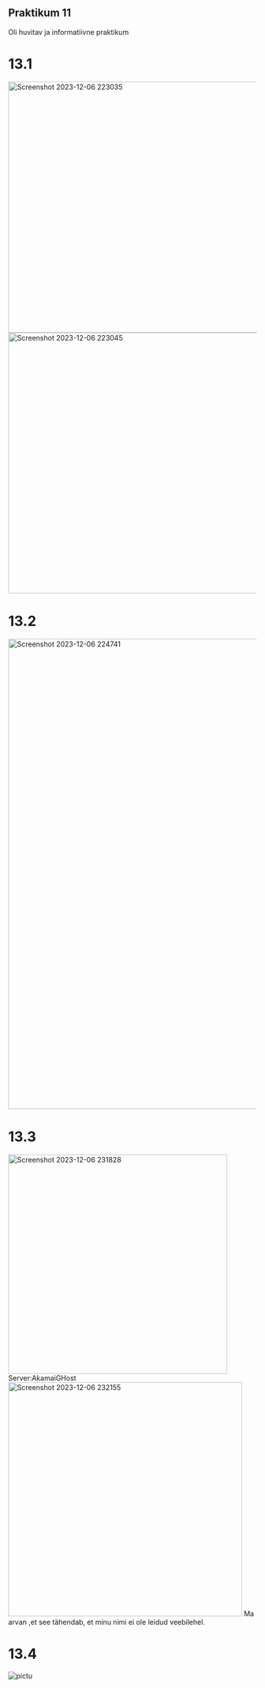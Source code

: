 ## Praktikum 11
Oli huvitav ja informatiivne praktikum

# 13.1
<img width="508" alt="Screenshot 2023-12-06 223035" src="https://github.com/angelinazhuma/Praktikum/assets/145142791/c6ad7cd1-30da-4156-a66d-dacd6ec9bc55">
<img width="528" alt="Screenshot 2023-12-06 223045" src="https://github.com/angelinazhuma/Praktikum/assets/145142791/cc96ebf3-1026-4928-9966-ccfe89a8bb9c">

# 13.2
<img width="952" alt="Screenshot 2023-12-06 224741" src="https://github.com/angelinazhuma/Praktikum/assets/145142791/4fbff089-6331-47a5-b122-f0add087ba4a">

# 13.3
<img width="444" alt="Screenshot 2023-12-06 231828" src="https://github.com/angelinazhuma/Praktikum/assets/145142791/3f213f99-6f28-4a7b-a680-dd8c3a06d803">
Server:AkamaiGHost
<img width="474" alt="Screenshot 2023-12-06 232155" src="https://github.com/angelinazhuma/Praktikum/assets/145142791/8a633a42-b742-4801-89e2-cb8364ac12ae">
Ma arvan ,et see tähendab, et minu nimi ei ole leidud veebilehel.

# 13.4 

![pictu](https://github.com/angelinazhuma/Praktikum/assets/145142791/51b56d39-eaf8-4f1b-8e31-49fd43f4624e)
